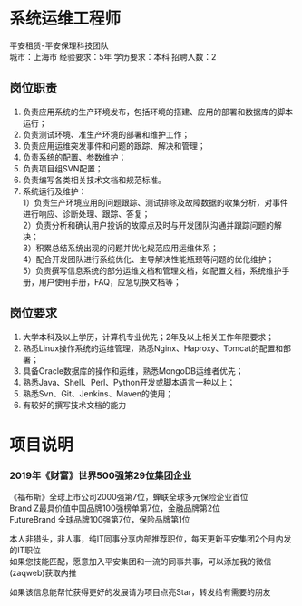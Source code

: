 # 系统运维工程师
平安租赁-平安保理科技团队  
城市：上海市 经验要求：5年 学历要求：本科  招聘人数：2

## 岗位职责
1. 负责应用系统的生产环境发布，包括环境的搭建、应用的部署和数据库的脚本运行；   
2. 负责测试环境、准生产环境的部署和维护工作；   
3. 负责应用运维突发事件和问题的跟踪、解决和管理；   
4. 负责系统的配置、参数维护；   
5. 负责项目组SVN配置；   
6. 负责编写各类相关技术文档和规范标准。   
7. 系统运行及维护：   
1）负责生产环境应用的问题跟踪、测试排除及故障数据的收集分析，对事件进行响应、诊断处理、跟踪、答复；   
2）负责分析和确认用户投诉的故障点及时与开发团队沟通并跟踪问题的解决；   
3）积累总结系统出现的问题并优化规范应用运维体系；   
4）配合开发团队进行系统优化、主导解决性能瓶颈等问题的优化维护；   
5）负责撰写信息系统的部分运维文档和管理文档，如配置文档，系统维护手册，用户使用手册，FAQ，应急切换文档等；

## 岗位要求
1. 大学本科及以上学历，计算机专业优先；2年及以上相关工作年限要求；   
2. 熟悉Linux操作系统的运维管理，熟悉Nginx、Haproxy、Tomcat的配置和部署；   
3. 具备Oracle数据库的操作和运维，熟悉MongoDB运维者优先；   
4. 熟悉Java、Shell、Perl、Python开发或脚本语言一种以上；   
5. 熟悉Svn、Git、Jenkins、Maven的使用；   
6. 有较好的撰写技术文档的能力

# 项目说明

### 2019年《财富》世界500强第29位集团企业
《福布斯》全球上市公司2000强第7位，蝉联全球多元保险企业首位  
Brand Z最具价值中国品牌100强榜单第7位，金融品牌第2位  
FutureBrand 全球品牌100强第7位，保险品牌第1位

本人非猎头，非人事，纯IT同事分享内部推荐职位，每天更新平安集团2个月内发的IT职位  
如果您技能匹配，愿意加入平安集团和一流的同事共事，可以添加我的微信(zaqweb)获取内推 

如果该信息能帮忙获得更好的发展请为项目点亮Star，转发给有需要的朋友




